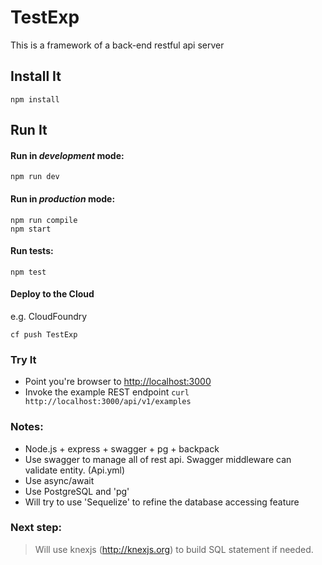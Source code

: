 # TestExp

This is a framework of a back-end restful api server

## Install It
```
npm install
```

## Run It
#### Run in *development* mode:

```
npm run dev
```

#### Run in *production* mode:

```
npm run compile
npm start
```

#### Run tests:

```
npm test
```

#### Deploy to the Cloud
e.g. CloudFoundry

```
cf push TestExp
```

### Try It
* Point you're browser to [http://localhost:3000](http://localhost:3000)
* Invoke the example REST endpoint `curl http://localhost:3000/api/v1/examples`
   
### Notes:
* Node.js + express + swagger + pg + backpack
* Use swagger to manage all of rest api. Swagger middleware can validate entity. (Api.yml)
* Use async/await
* Use PostgreSQL and 'pg'
* Will try to use 'Sequelize' to refine the database accessing feature

### Next step:
> Will use knexjs (http://knexjs.org) to build SQL statement if needed. 
